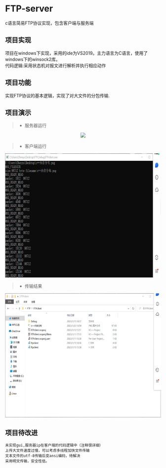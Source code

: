 # FTP-server
c语言简易FTP协议实现，包含客户端与服务端<br>
## 项目实现<br>
   项目在windows下实现，采用的ide为VS2019。主力语言为C语言，使用了windows下的winsock2库。<br>
   代码逻辑:采用状态机对报文进行解析并执行相应动作
## 项目功能<br>
   实现FTP协议的基本逻辑，实现了对大文件的分包传输.
## 项目演示<br>
> * 服务器运行

<div align=center><img src="https://github.com/Eren-cc/FTP-server/tree/main/image/001.png" height="400"> </div>

> * 客户端运行

<div align=center><img src="https://raw.githubusercontent.com/Eren-cc/FTP-server/main/image/002.png" height="400"/> </div>

> * 传输结果

<div align=center><img src="https://raw.githubusercontent.com/Eren-cc/FTP-server/main/image/003.png" height="400"/> </div>

## 项目待改进<br>
    未实现gui,服务器ip在客户端的代码逻辑中（注释很详细）
    上传大文件速度过慢，可以考虑多线程加快文件传输
    文本文件的utf-8传输后变ansi编码，待解决
    采用明文传输，安全性低。
